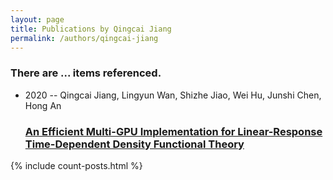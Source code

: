 ```yaml
---
layout: page
title: Publications by Qingcai Jiang
permalink: /authors/qingcai-jiang
---
```


<h3 id="number-posts">There are ... items referenced.</h3>
<ul class="post-list">
<li><span class='post-meta'>2020 -- Qingcai Jiang, Lingyun Wan, Shizhe Jiao, Wei Hu, Junshi Chen, Hong An</span><h3><a class='post-link' href="{{ site.baseurl }}/an-efficient-multi-gpu-implementation-for-linear-response-time-dependent-density-functional-theory">An Efficient Multi-GPU Implementation for Linear-Response Time-Dependent Density Functional Theory</a></h3></li>

</ul>
{% include count-posts.html %}
